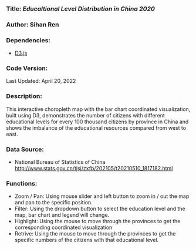 ### **Title:** *Educaltional Level Distribution in China 2020*

### **Author:** Sihan Ren

### **Dependencies:**
* [D3.js](https://d3js.org/)

### **Code Version:**
Last Updated: April 20, 2022

### **Description:**
This interactive choropleth map with the bar chart coordinated visualization, built using D3, demonstrates the number of citizens with different educational levels for every 100 thousand citizens by province in China and shows the imbalance of the educational resources compared from west to east.

### **Data Source:**
* National Bureau of Statistics of China http://www.stats.gov.cn/tjsj/zxfb/202105/t20210510_1817182.html

### **Functions:**
- Zoom / Pan: Using mouse slider and left button to zoom in / out the map and pan to the specific position.
- Filter: Using the dropdown button to select the education level and the map, bar chart and legend will change.
- Highlight: Using the mouse to move through the provinces to get the corresponding coordinated visualization
- Retrive: Using the mouse to move through the provinces to get the specific numbers of the citizens with that educational level.